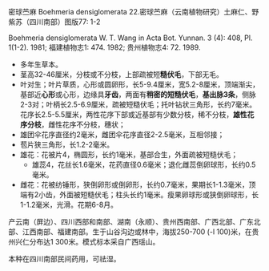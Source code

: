 密球苎麻 Boehmeria densiglomerata
22.密球苎麻（云南植物研究）土麻仁、野紫苏（四川南部）图版77: 1-2

Boehmeria densiglomerata W. T. Wang in Acta Bot. Yunnan. 3 (4): 408, Pl. 1(1-2). 1981; 福建植物志1: 474. 1982; 贵州植物志4: 72. 1989.

* 多年生草本。
* 茎高32-46厘米，分枝或不分枝，上部疏被短**糙伏毛**，下部无毛。
* 叶对生；叶片草质，心形或圆卵形，长5-9.4厘米，宽5.2-8厘米，顶端渐尖，基部近**心形**或心形，边缘具**牙齿**，两面有**稍密的短糙伏毛**，**基出脉3条**，侧脉2-3对；叶柄长2.5-6.9厘米，疏被短糙伏毛；托叶钻状三角形，长约7毫米。花序长2.5-5.5厘米，两性花序下部或近基部有少数分枝，稀不分枝，**雄性花序分枝**，雌性花序不分枝，穗状；
* 雄团伞花序直径约2毫米，雌团伞花序直径2-2.5毫米，互相邻接；
* 苞片狭三角形，长1.2-2毫米。
* 雄花：花被片4，椭圆形，长约1毫米，基部合生，外面疏被短糙伏毛；
  * 雄蕊4，花丝长1.6毫米，花药直径0.6毫米；退化雌蕊倒卵球形，长约0.5毫米。
* 雌花：花被纺锤形，狭倒卵形或倒卵形，长约0.7毫米，果期长1-1.3毫米，顶端有2小齿，外面被短糙伏毛；柱头长约1毫米。瘦果卵球形或狭倒卵球形，长1-1.2毫米，光滑。花期6-8月。

产云南（屏边）、四川西部和南部、湖南（永顺）、贵州西南部、广西北部、广东北部、江西南部、福建南部。生于山谷沟边或林中，海拔250-700 (-l 100)米，在贵州兴仁分布达1 300米。模式标本采自广西瑶山。

本种在四川南部民间药用，可祛湿。